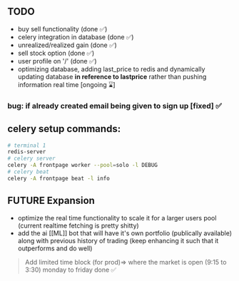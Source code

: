 ## TODO
* buy sell functionality (done ✅) 
*  celery integration in database (done ✅)
* unrealized/realized gain (done ✅)
* sell stock option (done ✅)
* user profile on '/' (done ✅)
* optimizing database, adding last_price to redis and dynamically updating database **in reference to lastprice** rather than pushing information real time [ongoing ⌛]
### bug: if already created email being given to sign up [fixed] ✅
## celery setup commands: 
```bash
# terminal 1
redis-server
# celery server
celery -A frontpage worker --pool=solo -l DEBUG
# celery beat
celery -A frontpage beat -l info
```

## FUTURE Expansion
* optimize the real time functionality to scale it for a larger users pool (current realtime fetching is pretty shitty)
* add the ai [[ML]] bot that will have it's own portfolio (publically available) along with previous history of trading (keep enhancing it such that it outperforms and do well)


> Add limited time block (for prod)=> where the market is open (9:15 to 3:30) monday to friday 
done ✅